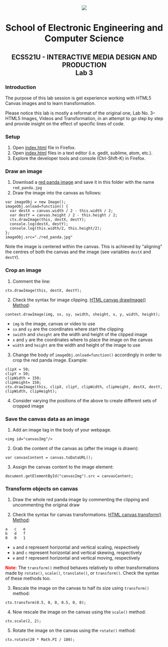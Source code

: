 <div align="center">
  <img src="https://www.qmul.ac.uk/blizard/media/blizard/images/logos/QMUL_White.png" />

# School of Electronic Engineering and Computer  Science

## ECS521U - INTERACTIVE MEDIA DESIGN AND PRODUCTION</br>Lab 3
</div>

### Introduction
The purpose of this lab session is get experience working with HTML5 Canvas images and to learn transformation.

Please notice this lab is mostly a reformat of the original one, Lab No. 3–HTML5 Images, Videos and Transformation, in an attempt to go step by step and provide insight on the effect of specific lines of code.

### Setup

1. Open [index.html](index.html) file in Firefox.
2. Open [index.html](index.html) files in a text editor (i.e. gedit, sublime, atom, etc.).
3. Explore the developer tools and console (Ctrl-Shift-K) in Firefox.


### Draw an image

1. Download a [red panda image](https://live.staticflickr.com/7423/16339195416_3d3619c4dd_c_d.jpg) and save it in this folder with the name `red_panda.jpg`
2. Draw the image into the canvas as follows:

```
var imageObj = new Image();
imageObj.onload=function() {
  var destX = canvas.width / 2 - this.width / 2;
  var destY = canvas.height / 2 - this.height / 2;
  ctx.drawImage(this, destX, destY);
  console.log(destX, destY);
  console.log(this.width/2, this.height/2);
};
imageObj.src="./red_panda.jpg"
```

Note the image is centered within the canvas. This is achieved by "aligning" the centres of both the canvas and the image (see variables `destX` and `destY`).

### Crop an image

1. Comment the line:

```
ctx.drawImage(this, destX, destY);
```

2. Check the syntax for image clipping. [HTML canvas drawImage() Method](https://www.w3schools.com/tags/canvas_drawimage.asp):

```
context.drawImage(img, sx, sy, swidth, sheight, x, y, width, height);
```

* `img` is the image, canvas or video to use
* `sx` and `sy` are the coordinates where start the clipping
* `swidth` and `sheight` are the width and height of the clipped image
* `x` and `y` are the coordinates where to place the image on the canvas
* `width` and `height` are the width and height of the image to use

3. Change the body of `imageObj.onload=function()` accordingly in order to crop the red panda image. Example:

```
clipX = 50;
clipY = 50;
clipWidth = 150;
clipHeight= 150;
ctx.drawImage(this, clipX, clipY, clipWidth, clipHeight, destX, destY, clipWidth, clipHeight);
```

4. Consider varying the positions of the above to create different sets of cropped image

### Save the canvas data as an image

1. Add an image tag in the body of your webpage.

```
<img id="canvasImg"/>
```

2. Grab the content of the canvas as (after the image is drawn):

```
var canvasContent = canvas.toDataURL();
```

3. Assign the canvas content to the image element:

```
document.getElementById("canvasImg").src = canvasContent;
```

### Transform objects on canvas

1. Draw the whole red panda image by commenting the clipping and uncommenting the original draw

2. Check the syntax for canvas transformations. [HTML canvas transform() Method](https://www.w3schools.com/tags/canvas_transform.asp):

```
a 	c 	e
b 	d 	f
0 	0 	1
```

* `a` and `d` represent horizontal and vertical scaling, respectively
* `b` and `c` represent horizontal and vertical skewing, respectively
* `e` and `f` represent horizontal and vertical moving, respectively

<font color='red'>**Note:**</font> The `transform()` method behaves relatively to other transformations made by `rotate()`, `scale()`, `translate()`, or `transform()`. Check the syntax of these methods too.

3. Rescale the image on the canvas to half its size using `transform()` method:

```
ctx.transform(0.5, 0, 0, 0.5, 0, 0);
```

4. Now rescale the image on the canvas using the `scale()` method:

```
ctx.scale(2, 2);
```

5. Rotate the image on the canvas using the `rotate()` method:

```
ctx.rotate(20 * Math.PI / 180);
```
